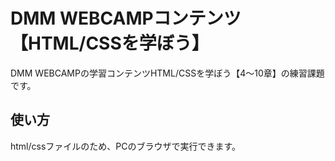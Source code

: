# DMM WEBCAMPコンテンツ【HTML/CSSを学ぼう】
DMM WEBCAMPの学習コンテンツHTML/CSSを学ぼう【4～10章】の練習課題です。
## 使い方
html/cssファイルのため、PCのブラウザで実行できます。